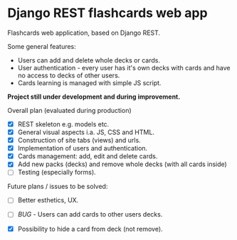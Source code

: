 # Django REST flashcards web app
Flashcards web application, based on Django REST.

Some general features: 
* Users can add and delete whole decks or cards.
* User authentication - every user has 
it's own decks with cards and have no access to decks of other users. 
* Cards learning is managed with simple JS script. 

**Project still under development and during improvement.**

Overall plan (evaluated during production)

- [x] REST skeleton e.g. models etc.
- [x] General visual aspects i.a. JS, CSS and HTML.
- [X] Construction of site tabs (views) and urls.
- [X] Implementation of users and authentication.
- [X] Cards management: add, edit and delete cards.
- [X] Add new packs (decks) and remove whole decks (with all cards inside)
- [ ] Testing (especially forms).

Future plans / issues to be solved:
- [ ] Better esthetics, UX.
- [ ] _BUG_ - Users can add cards to other users decks. 
- [X] Possibility to hide a card from deck (not remove).


